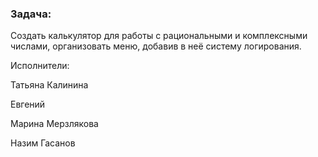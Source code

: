 ### Задача: ###

Создать калькулятор для работы с рациональными и комплексными числами, 
организовать меню, добавив в неё систему логирования.

Исполнители:

Татьяна Калинина

Евгений

Марина Мерзлякова

Назим Гасанов